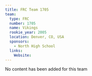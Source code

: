 ```yaml
---
title: FRC Team 1705
team:
  type: FRC
  number: 1705
  name: Vikings
  rookie_year: 2005
  location: Denver, CO, USA
  sponsors:
    - North High School
  links:
    Website: 
---
```

No content has been added for this team